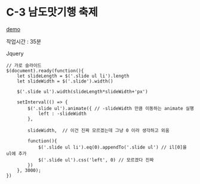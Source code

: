 # C-3 남도맛기행 축제
[demo](https://ppotatog.github.io/CraftsmanWebDesign/example11/)

작업시간 : 35분

Jquery
```
// 가로 슬라이드
$(document).ready(function(){
    let slideLength = $('.slide ul li').length
    let slideWidth = $('.slide').width()

    $('.slide ul').width(slideLength*slideWidth+'px')

    setInterval(() => {
        $('.slide ul').animate({ // -slideWidth 만큼 이동하는 animate 실행
            left : -slideWidth
        }, 
        
        slideWidth,  // 이건 진짜 모르겠는데 그냥 0 이라 생각하고 외움
        
        function(){
            $('.slide ul li').eq(0).appendTo('.slide ul') // il[0]을 ul에 추가
            $('.slide ul').css('left', 0) // 모르겠다 진짜
        })
    }, 3000);
})
```